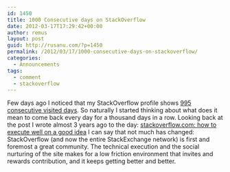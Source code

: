 ```yaml
---
id: 1450
title: 1000 Consecutive days on StackOverflow
date: 2012-03-17T17:29:42+00:00
author: remus
layout: post
guid: http://rusanu.com/?p=1450
permalink: /2012/03/17/1000-consecutive-days-on-stackoverflow/
categories:
  - Announcements
tags:
  - comment
  - stackoverflow
---
```

Few days ago I noticed that my StackOverflow profile shows [995 consecutive visited days](http://stackoverflow.com/users/105929/remus-rusanu). So naturally I started thinking about what does it mean to come back every day for a thousand days in a row. Looking back at the post I wrote almost 3 years ago to the day: [stackoverflow.com: how to execute well on a good idea](http://rusanu.com/2009/05/18/stackoverflowcom-how-to-execute-well-on-a-good-idea/) I can say that not much has changed: StackOverflow (and now the entire StackExchange network) is first and foremost a great community. The technical execution and the social nurturing of the site makes for a low friction environment that invites and rewards contribution, and it keeps getting better and better.